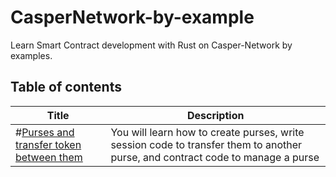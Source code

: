 # CasperNetwork-by-example
Learn Smart Contract development with Rust on Casper-Network by examples.

## Table of contents

| Title                                                                                                                                    	| Description                                                                                                                    	|
|------------------------------------------------------------------------------------------------------------------------------------------	|--------------------------------------------------------------------------------------------------------------------------------	|
| #[Purses and transfer token between them](https://github.com/k3rn3lpanicc/CasperNetwork-by-example/blob/main/Purses%26TransferToken.md)  	| You will learn how to create purses, write session code to transfer them to another purse, and contract code to manage a purse 	|
